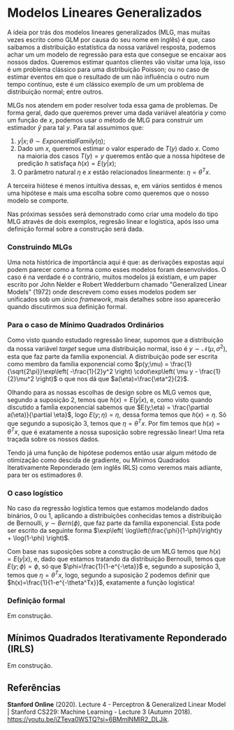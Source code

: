 # Modelos Lineares Generalizados

A ideia por trás dos modelos lineares generalizados (MLG, mas muitas vezes escrito como GLM por causa do seu nome em inglês) é que, caso saibamos a distribuição estatística da nossa variável resposta, podemos achar um um modelo de regressão para esta que consegue se encaixar aos nossos dados. Queremos estimar quantos clientes vão visitar uma loja, isso é um problema clássico para uma distribuição Poisson; ou no caso de estimar eventos em que o resultado de um não influência o outro num tempo contínuo, este é um clássico exemplo de um um problema de distribuição normal; entre outros.

MLGs nos atendem em poder resolver toda essa gama de problemas. De forma geral, dado que queremos prever uma dada variável aleatória $y$ como um função de $x$, podemos usar o método de MLG para construir um estimador $\hat{y}$ para tal $y$. Para tal assumimos que: 

1. $y | x;\theta \sim ExponentialFamily(\eta)$;
2. Dado um $x$, queremos estimar o valor esperado de $T(y)$ dado $x$. Como na maioria dos casos $T(y)=y$ queremos então que a nossa hipótese de predição $h$ satisfaça $h(x)=E(y|x)$;
3. O parâmetro natural $\eta$ e $x$ estão relacionados linearmente: $\eta=\theta^Tx$.

A terceira hiótese é menos intuitiva dessas, e, em vários sentidos é menos uma hipótese e mais uma escolha sobre como queremos que o nosso modelo se comporte.

Nas próximas sessões será demonstrado como criar uma modelo do tipo MLG através de dois exemplos, regresão linear e logística, após isso uma definição formal sobre a construção será dada.

### Construindo MLGs

Uma nota histórica de importância aqui é que: as derivações expostas aqui podem parecer como a forma como esses modelos foram desenvolvidos. O caso é na verdade é o contrário, muitos modelos já existiam, e um paper escrito por John Nelder e Robert Wedderburn chamado "Generalized Linear Models" (1972) onde descrevem como esses modelos podem ser unificados sob um único *framework*, mais detalhes sobre isso aparecerão quando discutirmos sua definição formal.

### Para o caso de Mínimo Quadrados Ordinários

Como visto quando estudado regressão linear, supomos que a distribuição da nossa variável *target* segue uma distribuição normal, isso é $y \sim \mathcal{N}(\mu, \sigma^2)$, esta que faz parte da família exponencial. A distribuição pode ser escrita como membro da família exponencial como $p(y;\mu) = \frac{1}{\sqrt{2\pi}}\exp\left( -\frac{1}{2}y^2 \right) \cdot\exp\left( \mu y - \frac{1}{2}\mu^2 \right)$ o que nos dá que $a(\eta)=\frac{\eta^2}{2}$.

Olhando para as nossas escolhas de design sobre os MLG vemos que, segundo a suposição 2, temos que $h(x)=E(y|x)$, e, como visto quando discutido a famĺia exponencial sabemos que $E(y;\eta) = \frac{\partial a(\eta)}{\partial \eta}$, logo $E(y;\eta)=\eta$, dessa forma temos que $h(x) = \eta$. Só que segundo a suposição 3, temos que $\eta=\theta^Tx$. Por fim temos que $h(x)=\theta^Tx$, que é exatamente a nossa suposição sobre regressão linear! Uma reta traçada sobre os nossos dados.

Tendo já uma função de hipótese podemos então usar algum método de otimização como descida de gradiente, ou Mínimos Quadrados Iterativamente Reponderado (em inglês IRLS) como veremos mais adiante, para ter os estimadores $\theta$.

### O caso logístico

No caso da regressão logística temos que estamos modelando dados binários, 0 ou 1, aplicando a distribuições conhecidas temos a distribuição de Bernoulli, $y \sim Bern(\phi)$, que faz parte da família exponencial. Esta pode ser escrito da seguinte forma $\exp\left( \log\left(\frac{\phi}{1-\phi}\right)y + \log(1-\phi) \right)$.

Com base nas suposições sobre a construção de um MLG temos que $h(x)=E(y|x)$, e, dado que estamos tratando da distribuição Bernoulli, temos que $E(y;\phi)=\phi$, só que $\phi=\frac{1}{1-e^{-\eta}}$ e, segundo a suposição 3, temos que $\eta=\theta^Tx$, logo, segundo a suposição 2 podemos definir que $h(x)=\frac{1}{1-e^{-\theta^Tx}}$, exatamente a função logística!

### Definição formal

Em construção.

## Mínimos Quadrados Iterativamente Reponderado (IRLS)

Em construção.

## Referências

**Stanford Online** (2020). Lecture 4 - Perceptron & Generalized Linear Model | Stanford CS229: Machine Learning - Lecture 3 (Autumn 2018). https://youtu.be/iZTeva0WSTQ?si=6BMmlNMIR2_DLJik.
